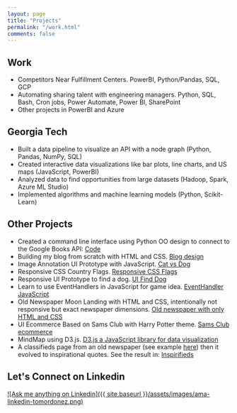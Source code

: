 ```yaml
---
layout: page
title: "Projects"
permalink: "/work.html"
comments: false
---
```


## Work

* Competitors Near Fulfillment Centers. PowerBI, Python/Pandas, SQL, GCP
* Automating sharing talent with engineering managers. Python, SQL, Bash, Cron jobs, Power Automate, Power BI, SharePoint
* Other projects in PowerBI and Azure

## Georgia Tech

* Built a data pipeline to visualize an API with a node graph (Python, Pandas, NumPy, SQL)
* Created interactive data visualizations like bar plots, line charts, and US maps (JavaScript, PowerBI)
* Analyzed data to find opportunities from large datasets (Hadoop, Spark, Azure ML Studio)
* Implemented algorithms and machine learning models (Python, Scikit-Learn)


## Other Projects

* Created a command line interface using Python OO design to connect to the Google Books API: [Code](https://github.com/tomordonez/luzocho)
* Building my blog from scratch with HTML and CSS. [Blog design](../work/blog.html)
* Image Annotation UI Prototype with JavaScript. [Cat vs Dog](../work/cat-vs-dog.html)
* Responsive CSS Country Flags. [Responsive CSS Flags](../work/css-flags.html)
* Responsive UI Prototype to find a dog. [UI Find Dog](../work/dog-match.html)
* Learn to use EventHandlers in JavaScript for game idea. [EventHandler JavaScript](../work/mouse-and-colors.html)
* Old Newspaper Moon Landing with HTML and CSS, intentionally not responsive but exact newspaper dimensions. [Old newspaper with only HTML and CSS](../work/nytimes-walk-moon.html)
* UI Ecommerce Based on Sams Club with Harry Potter theme. [Sams Club ecommerce](../work/tomstrolley.html)
* MindMap using D3.js. [D3.js a JavaScript library for data visualization](../mind-map-network-graph-d3/)
* A classifieds page from an old newspaper (see example [here](https://i0.wp.com/chicagoreader.com/wp-content/uploads/2021/10/first-classifieds-page-1971-scaled.jpg?fit=1665%2C2560&ssl=1)) then it evolved to inspirational quotes. See the result in: [Inspirifieds](../work/inspirifieds.html)

## Let's Connect on Linkedin

[![Ask me anything on Linkedin]({{ site.baseurl }}/assets/images/ama-linkedin-tomordonez.png)](https://www.linkedin.com/in/tomordonez/)